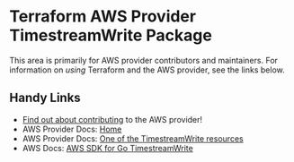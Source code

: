 # Terraform AWS Provider TimestreamWrite Package
<!-- markdownlint-disable MD026 -->
This area is primarily for AWS provider contributors and maintainers. For information on _using_ Terraform and the AWS provider, see the links below.


## Handy Links
* [Find out about contributing](../../../docs/contributing) to the AWS provider!
* AWS Provider Docs: [Home](https://registry.terraform.io/providers/hashicorp/aws/latest/docs)
* AWS Provider Docs: [One of the TimestreamWrite resources](https://registry.terraform.io/providers/hashicorp/aws/latest/docs/resources/timestreamwrite_database)
* AWS Docs: [AWS SDK for Go TimestreamWrite](https://docs.aws.amazon.com/sdk-for-go/api/service/timestreamwrite/)
